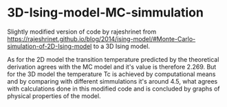 # 3D-Ising-model-MC-simmulation
Slightly modified version of code by rajeshrinet from https://rajeshrinet.github.io/blog/2014/ising-model/#Monte-Carlo-simulation-of-2D-Ising-model to a 3D Ising model.

As for the 2D model the transition temperature predicted by the theoretical derivation agrees with the MC model and it's value is therefore 2.269. But for the 3D model the temperature Tc is achieved by computational means and by comparing with different simmulations it's around 4.5, what agrees with calculations done in this modified code and is concluded by graphs of physical properties of the model.
